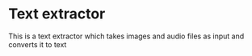 # Text extractor
 This is a text extractor which takes images and audio files as input and converts it to text 

